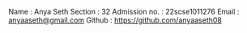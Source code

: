 Name : Anya Seth
Section : 32
Admission no. : 22scse1011276
Email : anyaaseth@gmail.com
Github : https://github.com/anyaaseth08
